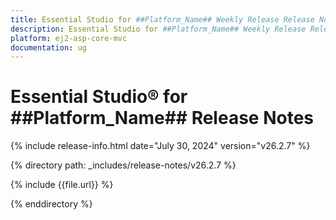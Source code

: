 ```yaml
---
title: Essential Studio for ##Platform_Name## Weekly Release Release Notes  
description: Essential Studio for ##Platform_Name## Weekly Release Release Notes  
platform: ej2-asp-core-mvc
documentation: ug
---
```


# Essential Studio&reg; for ##Platform_Name##  Release Notes  

{% include release-info.html date="July 30, 2024"  version="v26.2.7" %}

{% directory path: _includes/release-notes/v26.2.7 %}

{% include {{file.url}} %}

{% enddirectory %}